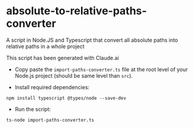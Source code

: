# absolute-to-relative-paths-converter
A script in Node.JS and Typescript that convert all absolute paths into relative paths in a whole project

This script has been generated with Claude.ai

- Copy paste the `import-paths-converter.ts` file at the root level of your Node.js project (should be same level than `src`).
 
- Install required dependencies:
```
npm install typescript @types/node --save-dev
``` 

- Run the script:
```
ts-node import-paths-converter.ts
``` 
